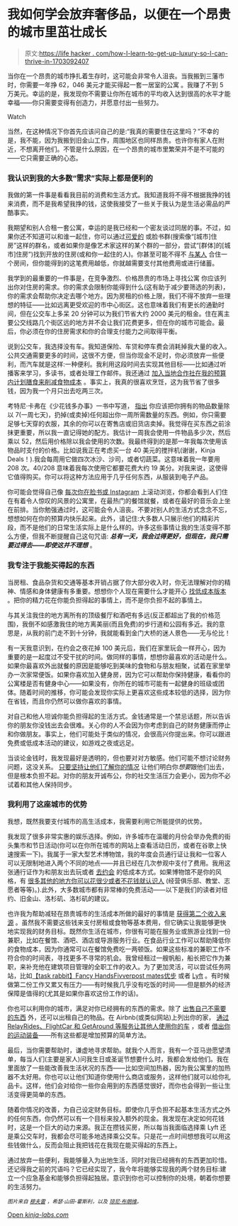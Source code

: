 # 我如何学会放弃奢侈品，以便在一个昂贵的城市里茁壮成长

> 原文:[https://life hacker . com/how-I-learn-to-get-up-luxury-so-I-can-thrive-in-1703092407](https://lifehacker.com/how-i-learned-to-give-up-luxuries-so-i-could-thrive-in-1703092407)

当你在一个昂贵的城市挣扎着生存时，这可能会非常令人沮丧。当我搬到三藩市时，你需要一年挣 62，046 美元才能买得起一套一居室的公寓 。我赚了不到 5 万美元。幸运的是，我发现你不需要让你所在城市的平均收入达到很高的水平才能幸福——你只需要变得有创造力，并愿意付出一些努力。

Watch

当然，在这种情况下你首先应该问自己的是:“我真的需要住在这里吗？”不幸的是，我不能，因为我搬到旧金山工作，周围地区也同样昂贵。也许你有家人在附近，不想离开他们。不管是什么原因，在一个昂贵的城市里繁荣并不是不可能的——它只需要正确的心态。

### 我认识到我的大多数“需求”实际上都是便利的

我做的第一件事是看看我目前的消费和生活方式。我知道我将不得不根据我挣的钱来消费，而不是我希望我挣的钱，这使我接受了一些关于我认为是生活必需品的严酷事实。

我期望和别人合租一套公寓，幸运的是我已经和一个密友谈过同居的事。不过，如果你还不知道可以和谁一起住，你可以通过[可爱的](https://livelovely.com/) 或脸书群(搜索像“[城市]住房”这样的群名，或者如果你是像艺术家这样的某个群的一部分，尝试“[群体]的[城市]住房”)找到开放的住房(或和你一起住的人)。你甚至可能不得不 [与某人](http://lifehacker.com/how-to-live-cheap-and-put-hundreds-of-dollars-back-in-y-5848151) 合住一个房间，但你能得到的这笔费用越低，你就越需要支付其他费用或进行储蓄。

我学到的最重要的一件事是，在竞争激烈、价格昂贵的市场上寻找公寓 你应该列出你对住房的需求。你的需求会限制你能得到什么(这有助于减少要筛选的列表)，你的需求会帮助你决定去哪个地方。因为房租的价格上限，我们不得不放弃一些理想的特征——比如远离更受欢迎的市中心街区。这也意味着我们有更长的通勤时间，但在公交车上多呆 20 分钟可以为我们节省大约 2000 美元的租金。住在离主要公交线路几个街区远的地方并不会让我们花费更多，但在你的城市可能会。最后，你必须在你的住房需求和你的合理支付能力之间取得平衡。

说到公交车，我选择没有车。我知道保险、车贷和停车费会消耗掉我大量的收入。公共交通需要更多的时间，这很不方便，但当你现金不足时，你必须放弃一些便利，而汽车就是这样:一种便利。我利用这段时间去实现其他目标——比如通过听播客来学习，多读书，或者处理工作邮件。我还通过 [加入当地合作社](http://lifehacker.com/how-to-find-a-food-co-op-in-your-area-and-score-some-hi-5912937)[在我的预算内计划膳食来削减食物成本](http://twocents.lifehacker.com/a-guide-to-planning-meals-when-you-re-on-a-tight-budget-1573204892) 。事实上，我真的很喜欢烹饪，这为我节省了很多钱，因为我一个月只出去吃两三次。

考特尼·卡弗在《少花钱多办事》一书中写道， [指出](http://bemorewithless.com/10-ways-you-can-have-enough-money-and-stuff/) 你应该把你拥有的物品数量除以 7(一周七天)，扔掉(或卖掉)任何超出你一周所需数量的东西。例如，你只需要足够七天穿的衣服，其余的你可以在寄售店或旧货店卖掉。我觉得在买东西之前涂抹更重要，所以我一直记得她的配方。我估计一周我会使用一件物品多少次，然后乘以 52，然后用价格除以我会使用的次数。我最终得到的是那一年我每次使用该物品时支付的价格。比如说我正在考虑买一台 40 美元的搅拌机(谢谢，Kinja Deals！).我会每周用它做四次冰沙、沙司，或者切蔬菜。这意味着我一年要用 208 次。40/208 意味着我每次使用它都要花费大约 19 美分。对我来说，这使得它值得购买。你可以将这种方法应用于几乎任何东西，从服装到电子产品。

你可能会觉得自己像 [每次你在脸书或 Instagram](http://lifehacker.com/why-were-hooked-on-social-networks-1602703562) 上滚动浏览，你都会看到人们住在有着令人惊叹的风景的公寓里，在最热门的餐馆就餐，或者在最好的音乐会上坐在前排。当你勉强通过时，这可能会令人沮丧。不要对别人的生活方式念念不忘，想想如何在你的预算内快乐起来。此外，请记住:大多数人只展示他们的精彩片段，而不是他们的日常生活实际上是什么样的。许多这些事情让我的生活变得不那么方便，但我不断提醒自己这句咒语: ***总有一天，我会过得更好，但现在，我只需要过得去——即使这并不理想*** 。

### **我专注于我能买得起的东西**

当房租、食品杂货和交通等基本开销占据了你大部分收入时，你无法理解对你的精神、情感和身体健康有多重要。想想你个人现在需要什么才能开心 [找低成本版本](http://lifehacker.com/the-financial-advice-im-glad-i-ignored-when-i-was-brok-1492198947) 。把你的精力花在你能负担得起的事情上，而不是你负担不起的事情上。

与其关注我住的地方离所有的顶级餐厅和酒吧有多远(反正都超出了我的价格范围)，我倒不如感激我住的地方离美丽(而且免费)的步行道和公园有多近。我的意思是，从我的前门走不到十分钟，我就能看到金门大桥的迷人景色——无与伦比！

有一天我意识到，在约会之夜花掉 100 美元后，我们在家里玩会一样开心，因为重要的是一起度过不受干扰的时间。做同样的事情，想想你最喜欢的活动是什么。如果你最喜欢外出就餐的原因是能够吃到美味的食物和与朋友相聚，试着在家里举办一次家常便饭。如果你喜欢加入健身房，因为它可以帮助你保持健康，看看你的公寓楼是否有健身中心——如果没有，你所在的城市可能有一起健身的班级或团体。随着时间的推移，你可能会发现你实际上更喜欢这些成本较低的选择，因为你在省钱，而且你仍然可以做你喜欢的事情。

对自己和他人坦诚你能负担得起的生活方式。金钱通常是一个禁忌话题，所以告诉你的朋友你没钱出去会很难。关心你的人不会因为你考虑到自己的财务健康而停止和你做朋友。事实上，他们可能处于类似的情况，会很高兴你提出来。你可以跟进免费或低成本活动的建议，如游戏之夜或远足。

当谈论金钱时，我发现最好是透明的，但也要对对方敏感。他们可能不想讨论财务问题，这没关系。 [只要坚持让他们了解你的情况](http://www.businessinsider.com/how-to-ask-personal-money-questions-2015-2) 让他们明白你*想要*跟他们出去，但是根本负担不起。对你的朋友开诚布公，你的社交生活压力会更小，因为你不必试着和其他人保持同步。

### 我利用了这座城市的优势

我想，既然我要支付城市的高生活成本，我需要利用它所能提供的优势。

我发现了很多非常实惠的娱乐选择。例如，许多城市在温暖的月份会举办免费的街头集市和节日活动(你可以在你所在城市的网站上查看活动日历，或者在谷歌上快速搜索一下)。我属于一家大型艺术博物馆，我的年度会员通行证让我和一位客人可以无限制地进入两个不同的地点——并且已经在几次参观中支付了费用。我用这张通行证作为和朋友出去玩或者 [去约会](http://lifehacker.com/how-to-keep-planning-kickass-date-nights-in-a-long-term-1695478453) 的低成本方式。如果博物馆不是你的风格，有 [很多其他的地方你可以花很少或者不花钱就认识人](http://lifehacker.com/the-best-places-to-meet-new-people-1512814587) (经营俱乐部、教堂、志愿者等等)。).此外，大多数城市都有非常棒的免费活动——以下是我们的读者对纽约、旧金山、洛杉矶、洛杉矶的建议。

也许我为帮助减轻在昂贵城市的生活成本所做的最好的事情是 [获得第二个收入来源](http://lifehacker.com/create-multiple-streams-of-income-in-case-you-lose-your-1688423734) 。虽然我不需要这些钱来支付房租或食物等基本费用，但它确实让我能够更快地实现我的财务目标。既然你生活在城市，你很有可能在服务业或旅游业找到一份兼职，比如在餐馆、酒吧、酒店或导游服务行业。在食品行业工作可以帮助降低你的食物成本，因为你通常可以在餐馆免费吃一两顿饭。如果这些标准的兼职工作不符合你的时间表，寻找更多不寻常的机会。我曾经租过一艘帆船，船长把它作为兼职，来补充他在建筑项目管理的全职工作的收入。为了更加灵活，可以尝试任务网站，比如[【task rabbit】](https://www.taskrabbit.com/)[Fancy Hands](https://www.fancyhands.com/)[Fivver](https://www.fiverr.com/)[post mates](https://postmates.com/)[优步](https://www.uber.com/) 或者 [Lyft](https://www.lyft.com/) 。有时候做第二份工作又累又有压力——有时候我几乎没有吃饭的时间——但是额外的经济保障是值得的(尤其是如果你喜欢这份工作的话)。

你也可以利用你的城市，满足对你已经拥有的东西的需求。除了 [出售自己不需要的东西](http://lifehacker.com/the-complete-guide-to-selling-your-unwanted-crap-for-mo-5981335) 外，还可以出租自己的物品。在 Airbnb(或类似网站)上列出你的家， [通过 RelayRides、FlightCar 和 GetAround 等服务让其他人使用你的车](http://wayfarer.lifehacker.com/the-best-alternatives-to-traditional-car-rentals-1640639954) ，或者 [借出你的运动装备](https://www.spinlister.com/)——所有这些都是增加预算的简单方法。

最后，当你需要帮助时，谦虚地寻求帮助。就我个人而言，我有一个亚马逊愿望清单，每当人们(主要是家人)问我生日或圣诞节想要什么时，我都会发给他们。我在里面放了一些能改善我生活状况的东西——比如空间加热器，因为我公寓里的加热器不太好用。你也可以让他们知道你使用什么商店或服务，这样他们就可以给你礼品卡。这样，他们会对给你一些你会用到的东西感觉很好，而你也会得到一些让生活变得更简单的东西。

随着你情况的改善，为自己设定财务目标。即使你几乎负担不起基本生活方式之外的任何东西，你仍然可以有一个目标来投入额外的现金。我发现在决定如何花钱时，这是一个巨大的动力来源。我正在攒钱买房，所以每当我面临选择乘 Lyft 还是乘公交车时，我都会尽可能多地选择乘公交车。只是花一点时间想想我可以用这些钱做什么，反而会阻止我把钱花在我现在能买得起的东西上。

通过放弃一些便利，我能够量入为出地生活，同时对我已经拥有的东西更加珍惜。还记得我之前的咒语吗？它已经实现了，我今年将能够实现我的两个财务目标:建立一个应急基金和能够负担得起独居。意识到你也可以控制你的处境，朝着你想要的生活努力。

<small>*图片来自*</small> [<small>*穆夫雷*</small>](https://www.flickr.com/photos/mrfraley/15272940733/) <small>*，希瑟·山田-霍斯利，以及*</small> [<small>*琼尼·布朗维*</small>](https://www.flickr.com/photos/jonnybrownbill/475989331/)<small>*。*</small>

[Open *kinja-labs.com*](http://kinja-labs.com/related-widget/?posts=1624621738,1492198947,1561620381&title=More%20About%20Broke%20Living)